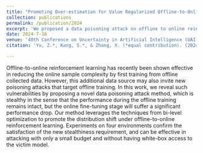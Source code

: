 ```yaml
---
title: "Promoting Over-estimation for Value Regularized Offline-to-Online Reinforcement Learning"
collection: publications
permalink: /publication/2024
excerpt: 'We proposed a data poisoning attack on offline to online reinforcement learning to stealthily promote distribution shift. Camera ready version pending.'
date: 2024-7-16
venue: '40th Conference on Uncertainty in Artificial Intelligence (UAI)'
citation: 'Yu, Z.*, Kang, S.*, & Zhang, X. (*equal contribution). (2024, July). Promoting Over-estimation for Value Regularized Offline-to-Online Reinforcement Learning. In Conference on Uncertainty in Artificial Intelligence (UAI).'

---
```


Offline-to-online reinforcement learning has recently been shown effective in reducing the online sample complexity by first training from offline collected data. However, this additional data source may also invite new poisoning attacks that target offline training. In this work, we reveal such vulnerabilities by proposing a novel data poisoning attack method, which is stealthy in the sense that the performance during the offline training remains intact, but the online fine-tuning stage will suffer a significant performance drop. Our method leverages the techniques from bi-level optimization to promote the distribution shift under offline-to-online reinforcement learning. Experiments on four environments confirm the satisfaction of the new stealthiness requirement, and can be effective in attacking with only a small budget and without having white-box access to the victim model.
